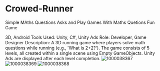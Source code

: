# Crowed-Runner
Simple MAths Questions Asks and Play Games With Maths Quetions Fun Game

3D, Android Tools Used: Unity, C#, Unity Ads Role: Developer, Game Designer
Description: A 3D running game where players solve math questions while running (e.g., 'What is
2+2?'). The game consists of 5 levels, all created within a single scene using Empty GameObjects.
Unity Ads are displayed after each level completion.
![1000038367](https://github.com/user-attachments/assets/583132a7-8700-462a-bc95-6195f5a728a4)
![1000038369](https://github.com/user-attachments/assets/ac6a8932-750c-4a57-a3a0-7c8f2b1e4212)
![1000038368](https://github.com/user-attachments/assets/5c966465-4587-47bd-81f7-45ba7f17fbd6)
